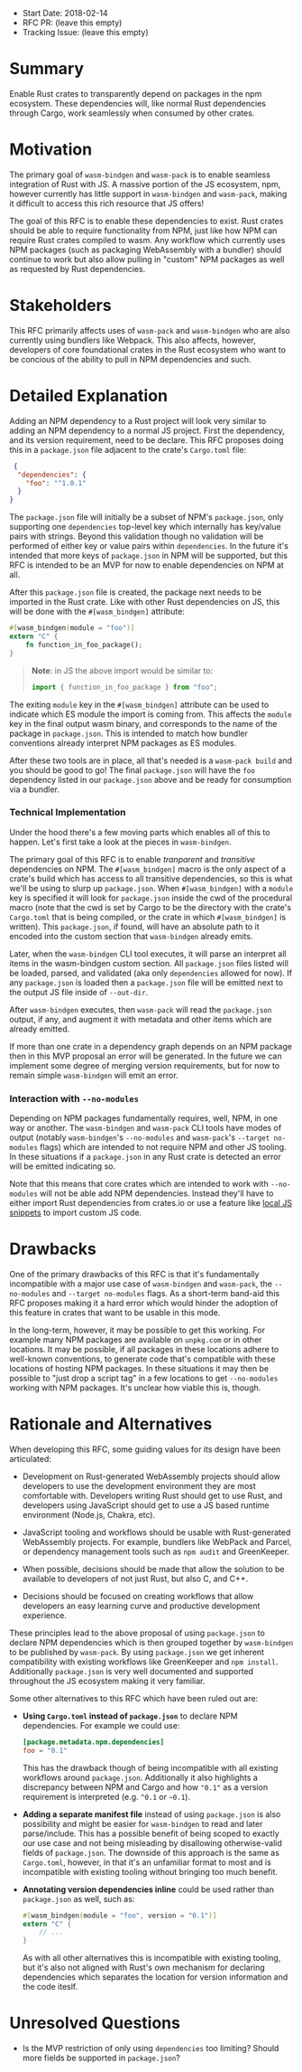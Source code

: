 - Start Date: 2018-02-14
- RFC PR: (leave this empty)
- Tracking Issue: (leave this empty)

# Summary
[summary]: #summary

Enable Rust crates to transparently depend on packages in the npm ecosystem.
These dependencies will, like normal Rust dependencies through Cargo, work
seamlessly when consumed by other crates.

# Motivation
[motivation]: #motivation

The primary goal of `wasm-bindgen` and `wasm-pack` is to enable seamless
integration of Rust with JS. A massive portion of the JS ecosystem, npm, however
currently has little support in `wasm-bindgen` and `wasm-pack`, making it
difficult to access this rich resource that JS offers!

The goal of this RFC is to enable these dependencies to exist. Rust crates
should be able to require functionality from NPM, just like how NPM can require
Rust crates compiled to wasm. Any workflow which currently uses NPM packages
(such as packaging WebAssembly with a bundler) should continue to work but also
allow pulling in "custom" NPM packages as well as requested by Rust
dependencies.

# Stakeholders
[stakeholders]: #stakeholders

This RFC primarily affects uses of `wasm-pack` and `wasm-bindgen` who are also
currently using bundlers like Webpack. This also affects, however, developers of
core foundational crates in the Rust ecosystem who want to be concious of the
ability to pull in NPM dependencies and such.

# Detailed Explanation
[detailed-explanation]: #detailed-explanation

Adding an NPM dependency to a Rust project will look very similar to adding an
NPM dependency to a normal JS project. First the dependency, and its version
requirement, need to be declare. This RFC proposes doing this in a
`package.json` file adjacent to the crate's `Cargo.toml` file:

```json
 {
  "dependencies": {
    "foo": "^1.0.1"
  }
}
```

The `package.json` file will initially be a subset of NPM's `package.json`,
only supporting one `dependencies` top-level key which internally has key/value
pairs with strings. Beyond this validation though no validation will be
performed of either key or value pairs within `dependencies`. In the future
it's intended that more keys of `package.json` in NPM will be supported, but
this RFC is intended to be an MVP for now to enable dependencies on NPM at all.

After this `package.json` file is created, the package next needs to be
imported in the Rust crate. Like with other Rust dependencies on JS, this will
be done with the `#[wasm_bindgen]` attribute:

```rust
#[wasm_bindgen(module = "foo")]
extern "C" {
    fn function_in_foo_package();
}
```

> **Note**: in JS the above import would be similar to:
>
> ```js
> import { function_in_foo_package } from "foo";
> ```

The exiting `module` key in the `#[wasm_bindgen]` attribute can be used to
indicate which ES module the import is coming from. This affects the `module`
key in the final output wasm binary, and corresponds to the name of the package
in `package.json`. This is intended to match how bundler conventions already
interpret NPM packages as ES modules.

After these two tools are in place, all that's needed is a `wasm-pack build` and
you should be good to go! The final `package.json` will have the `foo`
dependency listed in our `package.json` above and be ready for consumption via a
bundler.

### Technical Implementation

Under the hood there's a few moving parts which enables all of this to happen.
Let's first take a look at the pieces in `wasm-bindgen`.

The primary goal of this RFC is to enable *tranparent* and *transitive*
dependencies on NPM. The `#[wasm_bindgen]` macro is the only aspect of a crate's
build which has access to all transitive dependencies, so this is what we'll be
using to slurp up `package.json`. When `#[wasm_bindgen]` with a `module` key is
specified it will look for `package.json` inside the cwd of the procedural macro
(note that the cwd is set by Cargo to be the directory with the crate's
`Cargo.toml` that is being compiled, or the crate in which `#[wasm_bindgen]` is
written). This `package.json`, if found, will have an absolute path to it
encoded into the custom section that `wasm-bindgen` already emits.

Later, when the `wasm-bindgen` CLI tool executes, it will parse an interpret all
items in the wasm-bindgen custom section. All `package.json` files listed will
be loaded, parsed, and validated (aka only `dependencies` allowed for now). If
any `package.json` is loaded then a `package.json` file will be emitted next to
the output JS file inside of `--out-dir`.

After `wasm-bindgen` executes, then `wasm-pack` will read the `package.json`
output, if any, and augment it with metadata and other items which are already
emitted.

If more than one crate in a dependency graph depends on an NPM package then in
this MVP proposal an error will be generated. In the future we can implement
some degree of merging version requirements, but for now to remain simple
`wasm-bindgen` will emit an error.

### Interaction with `--no-modules`

Depending on NPM packages fundamentally requires, well, NPM, in one way or
another. The `wasm-bindgen` and `wasm-pack` CLI tools have modes of output
(notably `wasm-bindgen`'s `--no-modules` and `wasm-pack`'s `--target no-modules`
flags) which are intended to not require NPM and other JS tooling. In these
situations if a `package.json` in any Rust crate is detected an error will be
emitted indicating so.

Note that this means that core crates which are intended to work with
`--no-modules` will not be able add NPM dependencies. Instead they'll have to
either import Rust dependencies from crates.io or use a feature like [local JS
snippets][js] to import custom JS code.

[js]: https://github.com/rustwasm/rfcs/pull/6

# Drawbacks
[drawbacks]: #drawbacks

One of the primary drawbacks of this RFC is that it's fundamentally incompatible
with a major use case of `wasm-bindgen` and `wasm-pack`, the `--no-modules` and
`--target no-modules` flags. As a short-term band-aid this RFC proposes making
it a hard error which would hinder the adoption of this feature in crates that
want to be usable in this mode.

In the long-term, however, it may be possible to get this working. For example
many NPM packages are available on `unpkg.com` or in other locations. It may be
possible, if all packages in these locations adhere to well-known conventions,
to generate code that's compatible with these locations of hosting NPM packages.
In these situations it may then be possible to "just drop a script tag" in a few
locations to get `--no-modules` working with NPM packages. It's unclear how
viable this is, though.

# Rationale and Alternatives
[alternatives]: #rationale-and-alternatives

When developing this RFC, some guiding values for its design have been
articulated:

- Development on Rust-generated WebAssembly projects should allow developers to
  use the development environment they are most comfortable with. Developers
  writing Rust should get to use Rust, and developers using JavaScript should
  get to use a JS based runtime environment (Node.js, Chakra, etc).

- JavaScript tooling and workflows should be usable with Rust-generated
  WebAssembly projects. For example, bundlers like WebPack and Parcel, or
  dependency management tools such as `npm audit` and GreenKeeper.

- When possible, decisions should be made that allow the solution to be
  available to developers of not just Rust, but also C, and C++.

- Decisions should be focused on creating workflows that allow developers an
  easy learning curve and productive development experience.

These principles lead to the above proposal of using `package.json` to declare
NPM dependencies which is then grouped together by `wasm-bindgen` to be
published by `wasm-pack`. By using `package.json` we get inherent compatibility
with existing workflows like GreenKeeper and `npm install`. Additionally
`package.json` is very well documented and supported throughout the JS ecosystem
making it very familiar.

Some other alternatives to this RFC which have been ruled out are:

* **Using `Cargo.toml` instead of `package.json`** to declare NPM dependencies.
  For example we could use:

  ```toml
  [package.metadata.npm.dependencies]
  foo = "0.1"
  ```

  This has the drawback though of being incompatible with all existing workflows
  around `package.json`. Additionally it also highlights a discrepancy between
  NPM and Cargo and how `"0.1"` as a version requirement is interpreted (e.g.
  `^0.1` or `~0.1`).

* **Adding a separate manifest file** instead of using `package.json` is also
  possibility and might be easier for `wasm-bindgen` to read and later
  parse/include. This has a possible benefit of being scoped to exactly our use
  case and not being misleading by disallowing otherwise-valid fields of
  `package.json`. The downside of this approach is the same as `Cargo.toml`,
  however, in that it's an unfamiliar format to most and is incompatible with
  existing tooling without bringing too much benefit.

* **Annotating version dependencies inline** could be used rather than
  `package.json` as well, such as:

  ```rust
  #[wasm_bindgen(module = "foo", version = "0.1")]
  extern "C" {
      // ...
  }
  ```

  As with all other alternatives this is incompatible with existing tooling, but
  it's also not aligned with Rust's own mechanism for declaring dependencies
  which separates the location for version information and the code iteslf.

# Unresolved Questions
[unresolved]: #unresolved-questions

* Is the MVP restriction of only using `dependencies` too limiting? Should more
  fields be supported in `package.json`?
